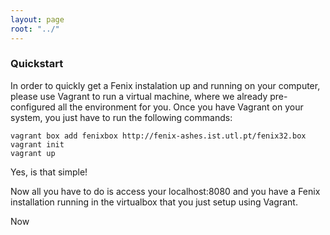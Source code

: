 ```yaml
---
layout: page
root: "../"
---
```


### Quickstart


In order to quickly get a Fenix instalation up and running on your computer, please use Vagrant to run a virtual machine, where we already pre-configured all the environment for you. Once you have Vagrant on your system, you just have to run the following commands:

	vagrant box add fenixbox http://fenix-ashes.ist.utl.pt/fenix32.box
	vagrant init
	vagrant up

Yes, is that simple!

Now all you have to do is access your localhost:8080 and you have a Fenix installation running in the virtualbox that you just setup using Vagrant.

Now 